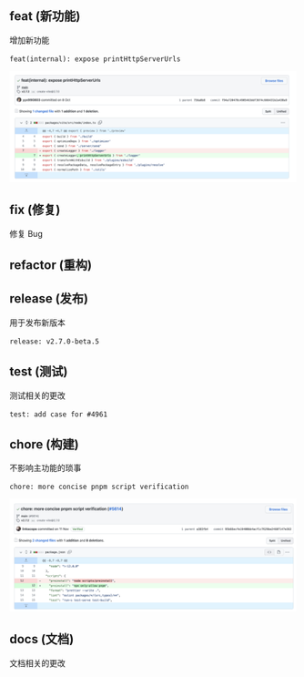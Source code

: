 ## feat (新功能)

增加新功能

`feat(internal): expose printHttpServerUrls`

![](https://github.com/exposir/beds/blob/main/blog/WX20211216-125717@2x.png?raw=true)

## fix (修复)

修复 Bug

## refactor (重构)

## release (发布)

用于发布新版本

`release: v2.7.0-beta.5`

<!-- ![](https://github.com/exposir/beds/blob/main/blog/WX20211216-120105@2x.png?raw=true) -->

## test (测试)

测试相关的更改

`test: add case for #4961`

## chore (构建)

不影响主功能的琐事

`chore: more concise pnpm script verification`

![](https://github.com/exposir/beds/blob/main/blog/WX20211216-130233@2x.png?raw=true)

## docs (文档)

文档相关的更改
